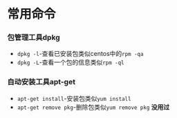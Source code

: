 # 常用命令

### 包管理工具dpkg
- ``dpkg -l``-查看已安装包类似centos中的``rpm -qa``
- ``dpkg -L``-查看一个包的信息类似``rpm -ql``

### 自动安装工具apt-get
- ``apt-get install``-安装包类似``yum install``
- ``apt-get remove pkg``-删除包类似``yum remove pkg`` __没用过__
